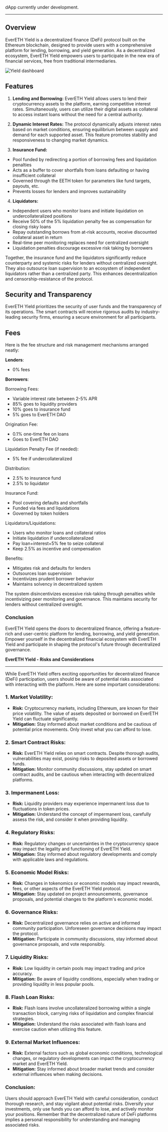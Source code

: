 dApp currently under development.

<hr className="home__divider" />

## Overview

EverETH Yield is a decentralized finance (DeFi) protocol built on the Ethereum blockchain, designed to provide users with a comprehensive platform for lending, borrowing, and yield generation. As a decentralized ecosystem, EverETH Yield empowers users to participate in the new era of financial services, free from traditional intermediaries.

![Yield dashboard](/assets/yield.png)

## Features

1. **Lending and Borrowing:** EverETH Yield allows users to lend their cryptocurrency assets to the platform, earning competitive interest rates. Simultaneously, users can utilize their digital assets as collateral to access instant loans without the need for a central authority.

2. **Dynamic Interest Rates:** The protocol dynamically adjusts interest rates based on market conditions, ensuring equilibrium between supply and demand for each supported asset. This feature promotes stability and responsiveness to changing market dynamics.

3. **Insurance Fund:** 

- Pool funded by redirecting a portion of borrowing fees and liquidation penalties
- Acts as a buffer to cover shortfalls from loans defaulting or having insufficient collateral
- Governed through the EETH token for parameters like fund targets, payouts, etc.
- Prevents losses for lenders and improves sustainability

4. **Liquidators:**

- Independent users who monitor loans and initiate liquidation on undercollateralized positions  
- Receive 50% of the 5% liquidation penalty fee as compensation for closing risky loans
- Repay outstanding borrows from at-risk accounts, receive discounted collateral asset in return 
- Real-time peer monitoring replaces need for centralized oversight  
- Liquidation penalties discourage excessive risk taking by borrowers

Together, the insurance fund and the liquidators significantly reduce counterparty and systemic risks for lenders without centralized oversight. They also outsource loan supervision to an ecosystem of independent liquidators rather than a centralized party. This enhances decentralization and censorship-resistance of the protocol.


## Security and Transparency

EverETH Yield prioritizes the security of user funds and the transparency of its operations. The smart contracts will receive rigorous audits by industry-leading security firms, ensuring a secure environment for all participants.

## Fees

Here is the fee structure and risk management mechanisms arranged neatly:

**Lenders**:
- 0% fees

**Borrowers**:

Borrowing Fees:  
- Variable interest rate between 2-5% APR
- 85% goes to liquidity providers 
- 10% goes to insurance fund
- 5% goes to EverETH DAO

Origination Fee:
- 0.1% one-time fee on loans
- Goes to EverETH DAO

Liquidation Penalty Fee (if needed):  
- 5% fee if undercollateralized  

Distribution:
- 2.5% to insurance fund
- 2.5% to liquidator

Insurance Fund:
- Pool covering defaults and shortfalls
- Funded via fees and liquidations 
- Governed by token holders 

Liquidators/Liquidations:
- Users who monitor loans and collateral ratios 
- Initiate liquidation if undercollateralized
- Pay loan+interest+5% fee to seize collateral
- Keep 2.5% as incentive and compensation

Benefits:
- Mitigates risk and defaults for lenders
- Outsources loan supervision 
- Incentivizes prudent borrower behavior
- Maintains solvency in decentralized system

The system disincentivizes excessive risk-taking through penalties while incentivizing peer monitoring and governance. This maintains security for lenders without centralized oversight.

### Conclusion

EverETH Yield opens the doors to decentralized finance, offering a feature-rich and user-centric platform for lending, borrowing, and yield generation. Empower yourself in the decentralized financial ecosystem with EverETH Yield and participate in shaping the protocol's future through decentralized governance.

**EverETH Yield - Risks and Considerations**

---

While EverETH Yield offers exciting opportunities for decentralized finance (DeFi) participation, users should be aware of potential risks associated with interacting with the platform. Here are some important considerations:

### 1. Market Volatility:
   - **Risk:** Cryptocurrency markets, including Ethereum, are known for their price volatility. The value of assets deposited or borrowed on EverETH Yield can fluctuate significantly.
   - **Mitigation:** Stay informed about market conditions and be cautious of potential price movements. Only invest what you can afford to lose.

### 2. Smart Contract Risks:
   - **Risk:** EverETH Yield relies on smart contracts. Despite thorough audits, vulnerabilities may exist, posing risks to deposited assets or borrowed funds.
   - **Mitigation:** Monitor community discussions, stay updated on smart contract audits, and be cautious when interacting with decentralized platforms.

### 3. Impermanent Loss:
   - **Risk:** Liquidity providers may experience impermanent loss due to fluctuations in token prices.
   - **Mitigation:** Understand the concept of impermanent loss, carefully assess the risk, and consider it when providing liquidity.

### 4. Regulatory Risks:
   - **Risk:** Regulatory changes or uncertainties in the cryptocurrency space may impact the legality and functioning of EverETH Yield.
   - **Mitigation:** Stay informed about regulatory developments and comply with applicable laws and regulations.

### 5. Economic Model Risks:
   - **Risk:** Changes in tokenomics or economic models may impact rewards, fees, or other aspects of the EverETH Yield protocol.
   - **Mitigation:** Stay updated on project announcements, governance proposals, and potential changes to the platform's economic model.

### 6. Governance Risks:
   - **Risk:** Decentralized governance relies on active and informed community participation. Unforeseen governance decisions may impact the protocol.
   - **Mitigation:** Participate in community discussions, stay informed about governance proposals, and vote responsibly.

### 7. Liquidity Risks:
   - **Risk:** Low liquidity in certain pools may impact trading and price accuracy.
   - **Mitigation:** Be aware of liquidity conditions, especially when trading or providing liquidity in less popular pools.

### 8. Flash Loan Risks:
   - **Risk:** Flash loans involve uncollateralized borrowing within a single transaction block, carrying risks of liquidation and complex financial strategies.
   - **Mitigation:** Understand the risks associated with flash loans and exercise caution when utilizing this feature.

### 9. External Market Influences:
   - **Risk:** External factors such as global economic conditions, technological changes, or regulatory developments can impact the cryptocurrency market and EverETH Yield.
   - **Mitigation:** Stay informed about broader market trends and consider external influences when making decisions.

### Conclusion:

Users should approach EverETH Yield with careful consideration, conduct thorough research, and stay vigilant about potential risks. Diversify your investments, only use funds you can afford to lose, and actively monitor your positions. Remember that the decentralized nature of DeFi platforms implies a personal responsibility for understanding and managing associated risks.
